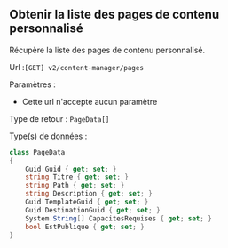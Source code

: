 ## <span id='liste'>Obtenir la liste des pages de contenu personnalisé</span>

Récupère la liste des pages de contenu personnalisé.

Url :`[GET] v2/content-manager/pages`

Paramètres : 

- Cette url n'accepte aucun paramètre

Type de retour : `PageData[]`

Type(s) de données :

```csharp
class PageData
{
	Guid Guid { get; set; }
	string Titre { get; set; }
	string Path { get; set; }
	string Description { get; set; }
	Guid TemplateGuid { get; set; }
	Guid DestinationGuid { get; set; }
	System.String[] CapacitesRequises { get; set; }
	bool EstPublique { get; set; }
}

```
